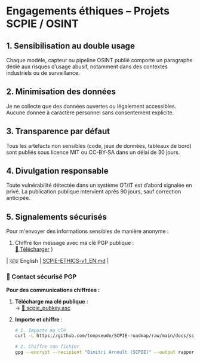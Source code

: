 #  Engagements éthiques – Projets SCPIE / OSINT


## 1. Sensibilisation au double usage  
Chaque modèle, capteur ou pipeline OSINT publié comporte un paragraphe dédié aux risques d’usage abusif, notamment dans des contextes industriels ou de surveillance.

## 2. Minimisation des données  
Je ne collecte que des données ouvertes ou légalement accessibles. Aucune donnée à caractère personnel sans consentement explicite.

## 3. Transparence par défaut  
Tous les artefacts non sensibles (code, jeux de données, tableaux de bord) sont publiés sous licence MIT ou CC-BY-SA dans un délai de 30 jours.

## 4. Divulgation responsable  
Toute vulnérabilité détectée dans un système OT/IT est d’abord signalée en privé. La publication publique intervient après 90 jours, sauf correction anticipée.

## 5. Signalements sécurisés  
Pour m'envoyer des informations sensibles de manière anonyme :  
1. Chiffre ton message avec ma clé PGP publique :  
   [📎 Télécharger](https://raw.githubusercontent.com/AtomicForesight/-SCPIE-roadmap/main/docs/scpie_pubkey.asc) )

| 🇬🇧 English | [SCPIE-ETHICS-v1_EN.md](./SCPIE-ETHICS-v1_EN.md) |

### 🔐 Contact sécurisé PGP  
**Pour des communications chiffrées :**  

1. **Télécharge ma clé publique** :  
   → [📎 scpie_pubkey.asc](https://github.com/AtomicForesight/SCPIE-roadmap/raw/main/docs/scpie_pubkey.asc)  

2. **Importe et chiffre** :  
   ```bash
   # 1. Importe ma clé
   curl -L https://github.com/tonpseudo/SCPIE-roadmap/raw/main/docs/scpie_pubkey.asc | gpg --import
   
   # 2. Chiffre ton fichier
   gpg --encrypt --recipient "Dimitri Arnoult (SCPIE)" --output rapport.asc rapport.pdf
